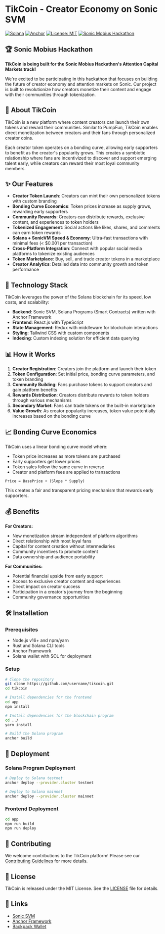 # TikCoin - Creator Economy on Sonic SVM

[![Solana](https://img.shields.io/badge/Solana-black?logo=solana)](https://solana.com/)
[![Anchor](https://img.shields.io/badge/Anchor-Framework-blue)](https://www.anchor-lang.com/)
[![License: MIT](https://img.shields.io/badge/License-MIT-yellow.svg)](https://opensource.org/licenses/MIT)
[![Sonic Mobius Hackathon](https://img.shields.io/badge/Sonic%20Mobius-Hackathon-blueviolet)](https://sonic.game)

## 🏆 Sonic Mobius Hackathon

**TikCoin is being built for the Sonic Mobius Hackathon's Attention Capital Markets track!**

We're excited to be participating in this hackathon that focuses on building the future of creator economy and attention markets on Sonic. Our project is built to revolutionize how creators monetize their content and engage with their communities through tokenization.

## 🚀 About TikCoin

TikCoin is a new platform where content creators can launch their own tokens and reward their communities. Similar to PumpFun, TikCoin enables direct monetization between creators and their fans through personalized creator coins.

Each creator token operates on a bonding curve, allowing early supporters to benefit as the creator's popularity grows. This creates a symbiotic relationship where fans are incentivized to discover and support emerging talent early, while creators can reward their most loyal community members.

## ✨ Our Features

- **Creator Token Launch**: Creators can mint their own personalized tokens with custom branding
- **Bonding Curve Economics**: Token prices increase as supply grows, rewarding early supporters
- **Community Rewards**: Creators can distribute rewards, exclusive content, and experiences to token holders
- **Tokenized Engagement**: Social actions like likes, shares, and comments can earn token rewards
- **Solana + SonicVM Speed & Economy**: Ultra-fast transactions with minimal fees (< $0.001 per transaction)
- **Cross-Platform Integration**: Connect with popular social media platforms to tokenize existing audiences
- **Token Marketplace**: Buy, sell, and trade creator tokens in a marketplace
- **Creator Analytics**: Detailed data into community growth and token performance

## 🔧 Technology Stack

TikCoin leverages the power of the Solana blockchain for its speed, low costs, and scalability:

- **Backend**: Sonic SVM, Solana Programs (Smart Contracts) written with Anchor Framework
- **Frontend**: React.js with TypeScript
- **State Management**: Redux with middleware for blockchain interactions
- **Styling**: Tailwind CSS with custom components
- **Indexing**: Custom indexing solution for efficient data querying

## 📊 How it Works

1. **Creator Registration**: Creators join the platform and launch their token
2. **Token Configuration**: Set initial price, bonding curve parameters, and token branding
3. **Community Building**: Fans purchase tokens to support creators and gain platform benefits
4. **Rewards Distribution**: Creators distribute rewards to token holders through various mechanisms
5. **Secondary Market**: Fans can trade tokens on the built-in marketplace
6. **Value Growth**: As creator popularity increases, token value potentially increases based on the bonding curve

## 📈 Bonding Curve Economics

TikCoin uses a linear bonding curve model where:

- Token price increases as more tokens are purchased
- Early supporters get lower prices
- Token sales follow the same curve in reverse
- Creator and platform fees are applied to transactions

```
Price = BasePrice + (Slope * Supply)
```

This creates a fair and transparent pricing mechanism that rewards early supporters.

## 💰 Benefits

**For Creators:**
- New monetization stream independent of platform algorithms
- Direct relationship with most loyal fans
- Capital for content creation without intermediaries
- Community incentives to promote content
- Data ownership and audience portability

**For Communities:**
- Potential financial upside from early support
- Access to exclusive creator content and experiences
- Direct impact on creator success
- Participation in a creator's journey from the beginning
- Community governance opportunities

## 🛠️ Installation

### Prerequisites
- Node.js v16+ and npm/yarn
- Rust and Solana CLI tools
- Anchor Framework
- Solana wallet with SOL for deployment

### Setup
```bash
# Clone the repository
git clone https://github.com/username/tikcoin.git
cd tikcoin

# Install dependencies for the frontend
cd app
npm install

# Install dependencies for the blockchain program
cd ../
yarn install

# Build the Solana program
anchor build
```

## 🚀 Deployment

### Solana Program Deployment
```bash
# Deploy to Solana testnet
anchor deploy --provider.cluster testnet

# Deploy to Solana mainnet
anchor deploy --provider.cluster mainnet
```

### Frontend Deployment
```bash
cd app
npm run build
npm run deploy
```

## 📝 Contributing

We welcome contributions to the TikCoin platform! Please see our [Contributing Guidelines](CONTRIBUTING.md) for more details.

## 📄 License

TikCoin is released under the MIT License. See the [LICENSE](LICENSE) file for details.

## 🔗 Links

- [Sonic SVM](https://sonic.game/)
- [Anchor Framework](https://project-serum.github.io/anchor/)
- [Backpack Wallet](https://backpack.exchange/)


